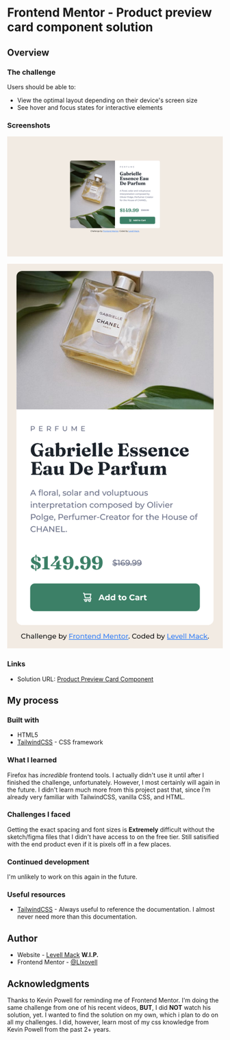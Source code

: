 # Frontend Mentor - Product preview card component solution

## Overview

### The challenge

Users should be able to:

- View the optimal layout depending on their device's screen size
- See hover and focus states for interactive elements

### Screenshots

![product-preview-card-component](./src/images/product-preview-card-component-levell-mack.png)

![product-preview-card-component](./src/images/product-preview-card-component-mobile-levell-mack.png)

### Links

- Solution URL: [Product Preview Card Component](https://llxovell.github.io/frontend-mentor-challenges/product-preview-card-component-main/home/)

## My process

### Built with

- HTML5
- [TailwindCSS](https://https://tailwindcss.com/) - CSS framework

### What I learned

Firefox has _incredible_ frontend tools. I actually didn't use it until after I finished the challenge, unfortunately. However, I most certainly will again in the future. I didn't learn much more from this project past that, since I'm already very familiar with TailwindCSS, vanilla CSS, and HTML.

### Challenges I faced

Getting the exact spacing and font sizes is **Extremely** difficult without the sketch/figma files that I didn't have access to on the free tier. Still satisified with the end product even if it is pixels off in a few places.

### Continued development

I'm unlikely to work on this again in the future.

### Useful resources

- [TailwindCSS](https://tailwindcss.com/docs/) - Always useful to reference the documentation. I almost never need more than this documentation.

## Author

- Website - [Levell Mack](https://llxovell.github.io/) **W.I.P.**
- Frontend Mentor - [@Llxovell](https://www.frontendmentor.io/profile/Llxovell)

## Acknowledgments

Thanks to Kevin Powell for reminding me of Frontend Mentor. I'm doing the same challenge from one of his recent videos, **BUT**, I did **NOT** watch his solution, yet. I wanted to find the solution on my own, which i plan to do on all my challenges. I did, however, learn most of my css knowledge from Kevin Powell from the past 2+ years.

